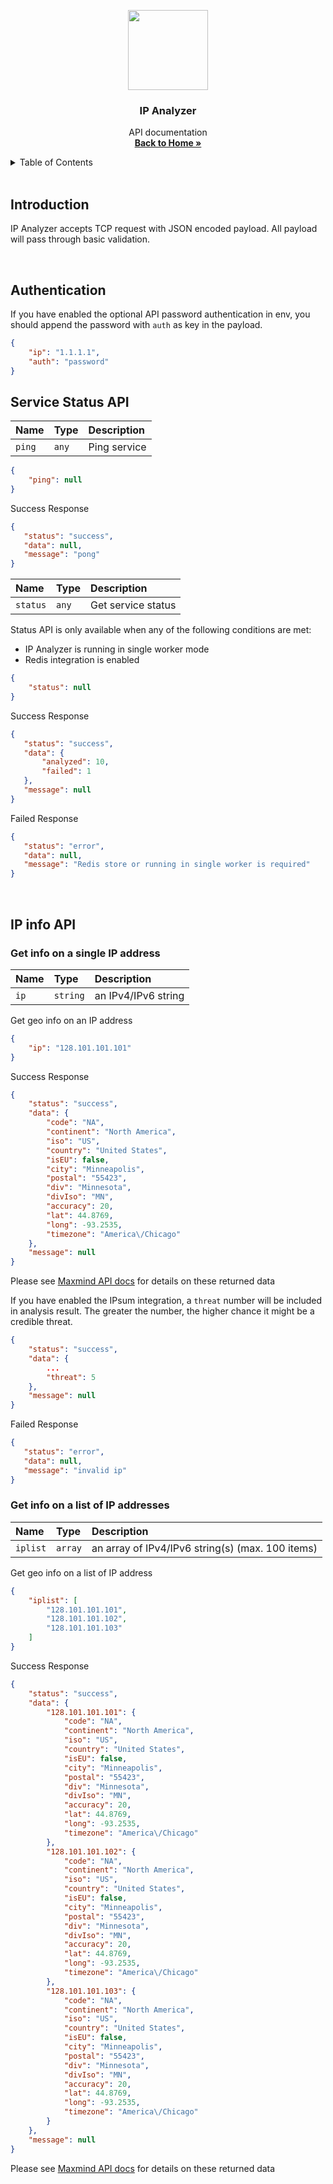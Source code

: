 <p align="center"><img src="../../docs/reader.svg?raw=true" width="128"></p>

<h3 align="center">IP Analyzer</h3>

<p align="center">
    API documentation
    <br />
    <a href="../../README.md"><strong>Back to Home »</strong></a>
    <br />
</p>

<!-- TABLE OF CONTENTS -->
<details>
  <summary>Table of Contents</summary>
  <ol>
    <li><a href="#introduction">Introduction</a></li>
    <li><a href="#authentication">Authentication</a></li>
    <li><a href="#service-status-api">Service Status</a></li>
    <li><a href="#ip-info-api">IP info API</a></li>
  </ol>
</details>

<br/>

## Introduction

IP Analyzer accepts TCP request with JSON encoded payload. All payload will pass through basic validation.

<br/>

## Authentication

If you have enabled the optional API password authentication in env, you should append the password with `auth` as key in the payload.

```json
{
    "ip": "1.1.1.1",
    "auth": "password"
}
```

## Service Status API

| Name | Type | Description |
| :--- | :--- | :--- |
| `ping` | `any` | Ping service  |

```json
{
    "ping": null
}
```

Success Response
```json
{
   "status": "success",
   "data": null,
   "message": "pong"
}
```

| Name | Type | Description |
| :--- | :--- | :--- |
| `status` | `any` | Get service status |

Status API is only available when any of the following conditions are met:
* IP Analyzer is running in single worker mode
* Redis integration is enabled

```json
{
    "status": null
}
```

Success Response
```json
{
   "status": "success",
   "data": {
       "analyzed": 10,
       "failed": 1
   },
   "message": null
}
```

Failed Response
```json
{
   "status": "error",
   "data": null,
   "message": "Redis store or running in single worker is required"
}
```

<br/>

## IP info API

### Get info on a single IP address

| Name | Type | Description |
| :--- | :--- | :--- |
| `ip` | `string` | an IPv4/IPv6 string  |

Get geo info on an IP address
```json
{
    "ip": "128.101.101.101"
}
```

Success Response
```json
{
    "status": "success",
    "data": {
        "code": "NA",
        "continent": "North America",
        "iso": "US",
        "country": "United States",
        "isEU": false,
        "city": "Minneapolis",
        "postal": "55423",
        "div": "Minnesota",
        "divIso": "MN",
        "accuracy": 20,
        "lat": 44.8769,
        "long": -93.2535,
        "timezone": "America\/Chicago"
    },
    "message": null
}
```

Please see [Maxmind API docs](https://maxmind.github.io/GeoIP2-php/doc/v2.12.2/) for details on these returned data

If you have enabled the IPsum integration, a `threat` number will be included in analysis result. The greater the number, the higher chance it might be a credible threat.

```json
{
    "status": "success",
    "data": {
        ...
        "threat": 5
    },
    "message": null
}
```

Failed Response
```json
{
   "status": "error",
   "data": null,
   "message": "invalid ip"
}
```

### Get info on a list of IP addresses

| Name | Type | Description |
| :--- | :--- | :--- |
| `iplist` | `array` | an array of IPv4/IPv6 string(s) (max. 100 items) |

Get geo info on a list of IP address
```json
{
    "iplist": [
        "128.101.101.101",
        "128.101.101.102",
        "128.101.101.103"
    ]
}
```

Success Response
```json
{
    "status": "success",
    "data": {
        "128.101.101.101": {
            "code": "NA",
            "continent": "North America",
            "iso": "US",
            "country": "United States",
            "isEU": false,
            "city": "Minneapolis",
            "postal": "55423",
            "div": "Minnesota",
            "divIso": "MN",
            "accuracy": 20,
            "lat": 44.8769,
            "long": -93.2535,
            "timezone": "America\/Chicago"
        },
        "128.101.101.102": {
            "code": "NA",
            "continent": "North America",
            "iso": "US",
            "country": "United States",
            "isEU": false,
            "city": "Minneapolis",
            "postal": "55423",
            "div": "Minnesota",
            "divIso": "MN",
            "accuracy": 20,
            "lat": 44.8769,
            "long": -93.2535,
            "timezone": "America\/Chicago"
        },
        "128.101.101.103": {
            "code": "NA",
            "continent": "North America",
            "iso": "US",
            "country": "United States",
            "isEU": false,
            "city": "Minneapolis",
            "postal": "55423",
            "div": "Minnesota",
            "divIso": "MN",
            "accuracy": 20,
            "lat": 44.8769,
            "long": -93.2535,
            "timezone": "America\/Chicago"
        }
    },
    "message": null
}
```

Please see [Maxmind API docs](https://maxmind.github.io/GeoIP2-php/doc/v2.12.2/) for details on these returned data
